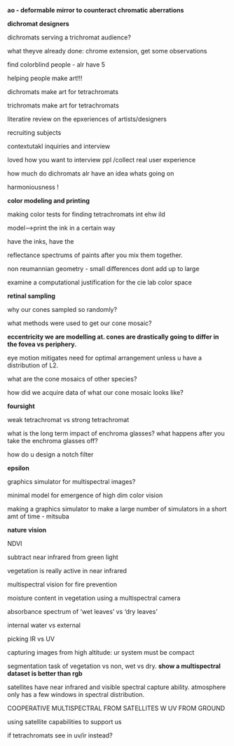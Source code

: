 
**ao - deformable mirror to counteract chromatic aberrations**

  

**dichromat designers**

dichromats serving a trichromat audience? 

what theyve already done: chrome extension, get some observations

find colorblind people - alr have 5

  

helping people make art!!! 

dichromats make art for tetrachromats 

trichromats make art for tetrachromats

  

literatire review on the epxeriences of artists/designers

recruiting subjects

contextutakl inquiries and interview

  

loved how you want to interview ppl /collect real user experience

how much do dichromats alr have an idea whats going on

harmoniousness !

  

  

**color modeling and printing**

making color tests for finding tetrachromats int ehw ild

model—>print the ink in a certain way 

have the inks, have the 

  

reflectance spectrums of paints after you mix them together. 

non reumannian geometry - small differences dont add up to large 

examine a computational justification for the cie lab color space

  

**retinal sampling**

why our cones sampled so randomly?

what methods were used to get our cone mosaic?

**eccentricity we are modelling at. cones are drastically going to differ in the fovea vs periphery.** 

eye motion mitigates need for optimal arrangement unless u have a distribution of L2. 

what are the cone mosaics of other species?

how did we acquire data of what our cone mosaic looks like?

  

**foursight**

weak tetrachromat vs strong tetrachromat

what is the long term impact of enchroma glasses? what happens after you take the enchroma glasses off?

how do u design a notch filter

  

**epsilon**

graphics simulator for multispectral images?

minimal model for emergence of high dim color vision

making a graphics simulator to make a large number of simulators in a short amt of time - mitsuba

  

**nature vision**

NDVI

subtract near infrared from green light

vegetation is really active in near infrared

multispectral vision for fire prevention

moisture content in vegetation using a multispectral camera

absorbance spectrum of ‘wet leaves’ vs ‘dry leaves’

internal water vs external

picking IR vs UV

capturing images from high altitude: ur system must be compact

segmentation task of vegetation vs non, wet vs dry. **show a multispectral dataset is better than rgb**

satellites have near infrared and visible spectral capture ability. atmosphere only has a few windows in spectral distribution. 

COOPERATIVE MULTISPECTRAL FROM SATELLITES W UV FROM GROUND

using satellite capabilities to support us

if tetrachromats see in uv/ir instead?